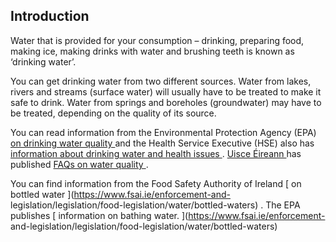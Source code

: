 ##  Introduction

Water that is provided for your consumption – drinking, preparing food, making
ice, making drinks with water and brushing teeth is known as ‘drinking water’.

You can get drinking water from two different sources. Water from lakes,
rivers and streams (surface water) will usually have to be treated to make it
safe to drink. Water from springs and boreholes (groundwater) may have to be
treated, depending on the quality of its source.

You can read information from the Environmental Protection Agency (EPA) [ on
drinking water quality ](http://www.epa.ie/water/dw/) and the Health Service
Executive (HSE) also has [ information about drinking water and health issues
](http://www.hse.ie/eng/health/hl/water/drinkingwater/) . [ Uisce Éireann
](https://www.water.ie/) has published [ FAQs on water quality
](https://www.water.ie/help/water-quality/faqs/) .

You can find information from the Food Safety Authority of Ireland [ on
bottled water ](https://www.fsai.ie/enforcement-and-
legislation/legislation/food-legislation/water/bottled-waters) . The EPA
publishes [ information on bathing water. ](https://www.fsai.ie/enforcement-
and-legislation/legislation/food-legislation/water/bottled-waters)
